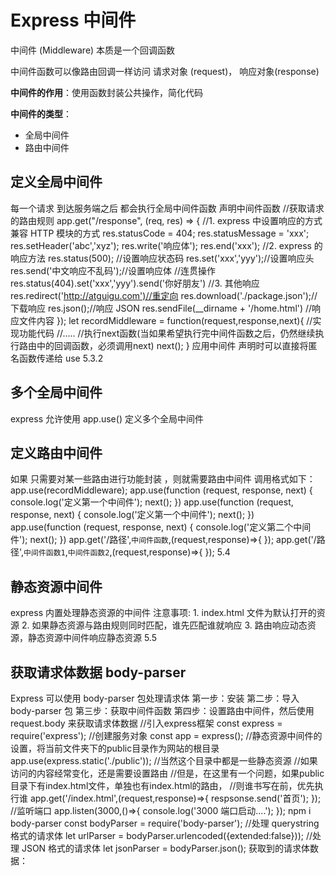 # Express 中间件

中间件 (Middleware) 本质是一个回调函数 

中间件函数可以像路由回调一样访问 请求对象 (request)， 响应对象(response) 

**中间件的作用**：使用函数封装公共操作，简化代码

**中间件的类型**：

- 全局中间件
- 路由中间件

## 定义全局中间件

 每一个请求 到达服务端之后 都会执行全局中间件函数 声明中间件函数 //获取请求的路由规则 app.get("/response", (req, res) => { //1. express 中设置响应的方式兼容 HTTP 模块的方式 res.statusCode = 404; res.statusMessage = 'xxx'; res.setHeader('abc','xyz'); res.write('响应体'); res.end('xxx'); //2. express 的响应方法 res.status(500); //设置响应状态码 res.set('xxx','yyy');//设置响应头 res.send('中文响应不乱码');//设置响应体 //连贯操作 res.status(404).set('xxx','yyy').send('你好朋友') //3. 其他响应 res.redirect('http://atguigu.com')//重定向 res.download('./package.json');//下载响应 res.json();//响应 JSON res.sendFile(__dirname + '/home.html') //响应文件内容 }); let recordMiddleware = function(request,response,next){ //实现功能代码 //..... //执行next函数(当如果希望执行完中间件函数之后，仍然继续执行路由中的回调函数，必须调用next) next(); } 应用中间件 声明时可以直接将匿名函数传递给 use 5.3.2 

## 多个全局中间件

 express 允许使用 app.use() 定义多个全局中间件 

## 定义路由中间件

如果 只需要对某一些路由进行功能封装 ，则就需要路由中间件 调用格式如下： app.use(recordMiddleware); app.use(function (request, response, next) { console.log('定义第一个中间件'); next(); }) app.use(function (request, response, next) { console.log('定义第一个中间件'); next(); }) app.use(function (request, response, next) { console.log('定义第二个中间件'); next(); }) app.get('/路径',`中间件函数`,(request,response)=>{ }); app.get('/路径',`中间件函数1`,`中间件函数2`,(request,response)=>{ }); 5.4 

## 静态资源中间件

 express 内置处理静态资源的中间件 注意事项: 1. index.html 文件为默认打开的资源 2. 如果静态资源与路由规则同时匹配，谁先匹配谁就响应 3. 路由响应动态资源，静态资源中间件响应静态资源 5.5 

## 获取请求体数据 body-parser

Express 可以使用 body-parser 包处理请求体 第一步：安装 第二步：导入 body-parser 包 第三步：获取中间件函数 第四步：设置路由中间件，然后使用 request.body 来获取请求体数据 //引入express框架 const express = require('express'); //创建服务对象 const app = express(); //静态资源中间件的设置，将当前文件夹下的public目录作为网站的根目录 app.use(express.static('./public')); //当然这个目录中都是一些静态资源 //如果访问的内容经常变化，还是需要设置路由 //但是，在这里有一个问题，如果public目录下有index.html文件，单独也有index.html的路由， //则谁书写在前，优先执行谁 app.get('/index.html',(request,response)=>{ respsonse.send('首页'); }); //监听端口 app.listen(3000,()=>{ console.log('3000 端口启动....'); }); npm i body-parser const bodyParser = require('body-parser'); //处理 querystring 格式的请求体 let urlParser = bodyParser.urlencoded({extended:false})); //处理 JSON 格式的请求体 let jsonParser = bodyParser.json(); 获取到的请求体数据： 